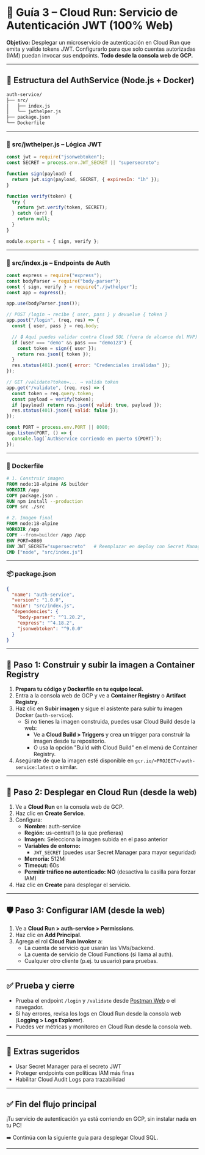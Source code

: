 # 🔐 Guía 3 – Cloud Run: Servicio de Autenticación JWT (100% Web)

**Objetivo:** Desplegar un microservicio de autenticación en Cloud Run que emita y valide tokens JWT. Configurarlo para que solo cuentas autorizadas (IAM) puedan invocar sus endpoints. **Todo desde la consola web de GCP.**

---

## 📁 Estructura del AuthService (Node.js + Docker)

```bash
auth-service/
├── src/
│   ├── index.js
│   └── jwthelper.js
├── package.json
└── Dockerfile
```

---

### 🧩 src/jwthelper.js – Lógica JWT

```javascript
const jwt = require("jsonwebtoken");
const SECRET = process.env.JWT_SECRET || "supersecreto";

function sign(payload) {
  return jwt.sign(payload, SECRET, { expiresIn: "1h" });
}

function verify(token) {
  try {
    return jwt.verify(token, SECRET);
  } catch (err) {
    return null;
  }
}

module.exports = { sign, verify };
```

---

### 🧩 src/index.js – Endpoints de Auth

```javascript
const express = require("express");
const bodyParser = require("body-parser");
const { sign, verify } = require("./jwthelper");
const app = express();

app.use(bodyParser.json());

// POST /login → recibe { user, pass } y devuelve { token }
app.post("/login", (req, res) => {
  const { user, pass } = req.body;

  // 🔒 Aquí puedes validar contra Cloud SQL (fuera de alcance del MVP)
  if (user === "demo" && pass === "demo123") {
    const token = sign({ user });
    return res.json({ token });
  }
  res.status(401).json({ error: "Credenciales inválidas" });
});

// GET /validate?token=... → valida token
app.get("/validate", (req, res) => {
  const token = req.query.token;
  const payload = verify(token);
  if (payload) return res.json({ valid: true, payload });
  res.status(401).json({ valid: false });
});

const PORT = process.env.PORT || 8080;
app.listen(PORT, () => {
  console.log(`AuthService corriendo en puerto ${PORT}`);
});
```

---

### 🐳 Dockerfile

```dockerfile
# 1. Construir imagen
FROM node:18-alpine AS builder
WORKDIR /app
COPY package.json .
RUN npm install --production
COPY src ./src

# 2. Imagen final
FROM node:18-alpine
WORKDIR /app
COPY --from=builder /app /app
ENV PORT=8080
ENV JWT_SECRET="supersecreto"   # Reemplazar en deploy con Secret Manager o variable
CMD ["node", "src/index.js"]
```

---

### 📦 package.json

```json
{
  "name": "auth-service",
  "version": "1.0.0",
  "main": "src/index.js",
  "dependencies": {
    "body-parser": "^1.20.2",
    "express": "^4.18.2",
    "jsonwebtoken": "^9.0.0"
  }
}
```

---

## 🚀 Paso 1: Construir y subir la imagen a Container Registry

1. **Prepara tu código y Dockerfile en tu equipo local.**
2. Entra a la consola web de GCP y ve a **Container Registry** o **Artifact Registry**.
3. Haz clic en **Subir imagen** y sigue el asistente para subir tu imagen Docker (`auth-service`).
   - Si no tienes la imagen construida, puedes usar Cloud Build desde la web:
     - Ve a **Cloud Build > Triggers** y crea un trigger para construir la imagen desde tu repositorio.
     - O usa la opción "Build with Cloud Build" en el menú de Container Registry.
4. Asegúrate de que la imagen esté disponible en `gcr.io/<PROJECT>/auth-service:latest` o similar.

---

## 🚀 Paso 2: Desplegar en Cloud Run (desde la web)

1. Ve a **Cloud Run** en la consola web de GCP.
2. Haz clic en **Create Service**.
3. Configura:
   - **Nombre:** auth-service
   - **Región:** us-central1 (o la que prefieras)
   - **Imagen:** Selecciona la imagen subida en el paso anterior
   - **Variables de entorno:**
     - `JWT_SECRET` (puedes usar Secret Manager para mayor seguridad)
   - **Memoria:** 512Mi
   - **Timeout:** 60s
   - **Permitir tráfico no autenticado:** **NO** (desactiva la casilla para forzar IAM)
4. Haz clic en **Create** para desplegar el servicio.

---

## 🛡️ Paso 3: Configurar IAM (desde la web)

1. Ve a **Cloud Run > auth-service > Permissions**.
2. Haz clic en **Add Principal**.
3. Agrega el rol **Cloud Run Invoker** a:
   - La cuenta de servicio que usarán las VMs/backend.
   - La cuenta de servicio de Cloud Functions (si llama al auth).
   - Cualquier otro cliente (p.ej. tu usuario) para pruebas.

---

## ✅ Prueba y cierre

- Prueba el endpoint `/login` y `/validate` desde [Postman Web](https://web.postman.co/) o el navegador.
- Si hay errores, revisa los logs en Cloud Run desde la consola web (**Logging > Logs Explorer**).
- Puedes ver métricas y monitoreo en Cloud Run desde la consola web.

---

## 🧩 Extras sugeridos

- Usar Secret Manager para el secreto JWT
- Proteger endpoints con políticas IAM más finas
- Habilitar Cloud Audit Logs para trazabilidad

---

## ✅ Fin del flujo principal

¡Tu servicio de autenticación ya está corriendo en GCP, sin instalar nada en tu PC!

➡️ Continúa con la siguiente guía para desplegar Cloud SQL.

---
